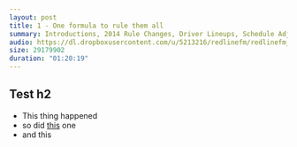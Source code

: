 ```yaml
---
layout: post
title: 1 - One formula to rule them all
summary: Introductions, 2014 Rule Changes, Driver Lineups, Schedule Adjustments, and Season Predictions.
audio: https://dl.dropboxusercontent.com/u/5213216/redlinefm/redlinefm_ep1.mp3
size: 29179902
duration: "01:20:19"
---
```


## Test h2

* This thing happened
* so did [this](http://www.apple.com) one 
* and this

<!-- more --> 

<audio src="https://dl.dropboxusercontent.com/u/5213216/redlinefm/redlinefm_ep1.mp3" preload="none" />

[Download MP3](https://dl.dropboxusercontent.com/u/5213216/redlinefm/redlinefm_ep1.mp3)

